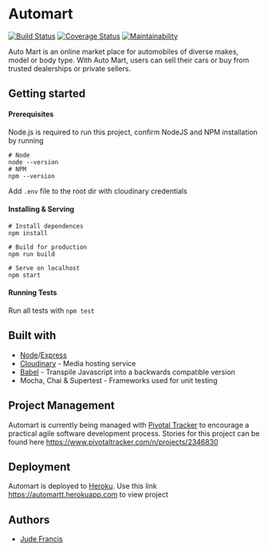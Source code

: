 # Automart

[![Build Status](https://travis-ci.org/jsbuddy/automart.svg?branch=develop)](https://travis-ci.org/jsbuddy/automart)
[![Coverage Status](https://coveralls.io/repos/github/jsbuddy/automart/badge.svg?branch=ft-travis-ci-coveralls-166465004)](https://coveralls.io/github/jsbuddy/automart?branch=ft-travis-ci-coveralls-166465004)
[![Maintainability](https://api.codeclimate.com/v1/badges/0147ad9fd85e5a898c5d/maintainability)](https://codeclimate.com/github/jsbuddy/automart/maintainability)

Auto Mart is an online market place for automobiles of diverse makes, model or body type. With Auto Mart, users can sell their cars or buy from trusted dealerships or private sellers.

## Getting started
#### Prerequisites
Node.js is required to run this project, confirm NodeJS and NPM installation by running
```
# Node
node --version
# NPM
npm --version
```
Add `.env` file to the root dir with cloudinary credentials

#### Installing & Serving
```
# Install dependences
npm install

# Build for production
npm run build

# Serve on localhost
npm start
```

#### Running Tests
Run all tests with `npm test`



## Built with
- [Node](https://nodejs.org)/[Express](https://expressjs.com)
- [Cloudinary](https://cloudinary.com) - Media hosting service
- [Babel](https://babeljs.io) - Transpile Javascript into a backwards compatible version
- Mocha, Chai & Supertest - Frameworks used for unit testing



## Project Management
Automart is currently being managed with [Pivotal Tracker](https://pivotaltracker.com/) to encourage a practical agile software development process. Stories for this project can be found here https://www.pivotaltracker.com/n/projects/2346830



## Deployment
Automart is deployed to [Heroku](https://heroku.com). Use this link https://automartt.herokuapp.com to view project


## Authors
- [Jude Francis](https://judecodes.netlify.com)
